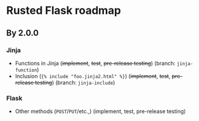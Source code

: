 # Rusted Flask roadmap
## By 2.0.0
### Jinja
- Functions in Jinja (~~implement~~, ~~test~~, ~~pre-release testing~~) (branch: `jinja-function`)
- Inclusion (`{% include "foo.jinja2.html" %}`) (~~implement~~, ~~test~~, ~~pre-release testing~~) (branch: `jinja-include`)
### Flask
- Other methods (`POST`/`PUT`/etc.,) (implement, test, pre-release testing)



